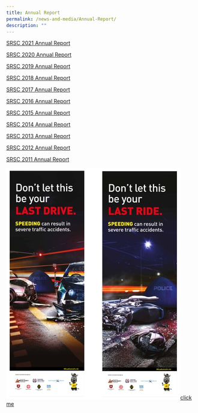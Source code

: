 ```yaml
---
title: Annual Report
permalink: /news-and-media/Annual-Report/
description: ""
---
```

[](/files/SRSC%202010%20Annual%20Report.pdf)

[SRSC 2021 Annual Report](https://drive.google.com/file/d/1NsYJxiO2W19-YA0pl6YgiH8C8gVb0khY/view?usp=share_link)

[SRSC 2020 Annual Report](https://drive.google.com/file/d/1roBlWgsmuQgh0GKkZDY4quHWYxvtE963/view?usp=share_link)

[SRSC 2019 Annual Report ](https://drive.google.com/file/d/1eide1EiSAT2_PwMTyDrfe5nJ0_PVtkdJ/view?usp=share_link)

[SRSC 2018 Annual Report](https://drive.google.com/file/d/1wJX9OdEdaOCSiAES5PSe_6HPJqDTInjf/view?usp=share_link)

[SRSC 2017 Annual Report](https://drive.google.com/file/d/1g8hqxIciTVrpar91CjNSTi_Sy5YZ0DAZ/view?usp=share_link)

[SRSC 2016 Annual Report](https://drive.google.com/file/d/1YGJvkTPODveh6P3D-9J4lxPtwoZ2FG0O/view?usp=share_link)

[SRSC 2015 Annual Report](https://drive.google.com/file/d/1wNdQXsDbEAmHObJCliQiEfFj31CfCyHb/view?usp=share_link)

[SRSC 2014 Annual Report](https://drive.google.com/file/d/1hlOMRq6YLHbIQ_HK9cRkqo1Y93FVUr85/view?usp=share_link)

[SRSC 2013 Annual Report](https://drive.google.com/file/d/1VRlcYHxQ1PaTVW1RITcWY80-Yyidewmo/view?usp=share_link)

[SRSC 2012 Annual Report](https://drive.google.com/file/d/1kvVB7dtyAQ8loRzXg21YVFNRcNuIQb5c/view?usp=share_link)

[SRSC 2011 Annual Report](https://drive.google.com/file/d/1eLPXFaDw5EWKx9z-zT9509JVMkQol2IB/view?usp=share_link)


![](/images/20220531_launch_of_singapore_road_safety_month_2022_campaign_1.jpg)[click me](https://www.youtube.com/)